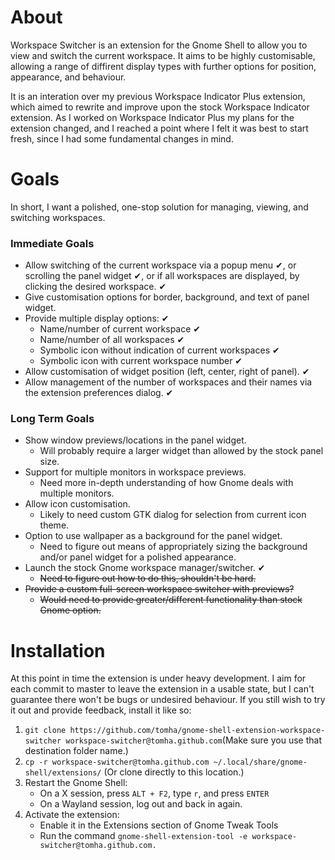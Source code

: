 # About
Workspace Switcher is an extension for the Gnome Shell to allow you to view and
switch the current workspace. It aims to be highly customisable, allowing a
range of diffirent display types with further options for position, appearance,
and behaviour.

It is an interation over my previous Workspace Indicator Plus extension, which
aimed to rewrite and improve upon the stock Workspace Indicator extension. As I
worked on Workspace Indicator Plus my plans for the extension changed, and I
reached a point where I felt it was best to start fresh, since I had some
fundamental changes in mind.

# Goals
In short, I want a polished, one-stop solution for managing, viewing, and
switching workspaces.

### Immediate Goals
- Allow switching of the current workspace via a popup menu ✔, or scrolling the
	panel widget ✔, or if all workspaces are displayed, by clicking the
	desired workspace. ✔
- Give customisation options for border, background, and text of panel widget.
- Provide multiple display options: ✔
	- Name/number of current workspace ✔
	- Name/number of all workspaces ✔
	- Symbolic icon without indication of current workspaces ✔
	- Symbolic icon with current workspace number ✔
- Allow customisation of widget position (left, center, right of panel). ✔
- Allow management of the number of workspaces and their names via the extension
	preferences dialog. ✔

### Long Term Goals
- Show window previews/locations in the panel widget.
	- Will probably require a larger widget than allowed by the stock panel size.
- Support for multiple monitors in workspace previews.
	- Need more in-depth understanding of how Gnome deals with multiple monitors.
- Allow icon customisation.
	- Likely to need custom GTK dialog for selection from current icon theme.
- Option to use wallpaper as a background for the panel widget.
	- Need to figure out means of appropriately sizing the background and/or
	panel widget for a polished appearance.
- Launch the stock Gnome workspace manager/switcher. ✔
	- ~~Need to figure out how to do this, shouldn't be hard.~~
- ~~Provide a custom full-screen workspace switcher with previews?~~
	- ~~Would need to provide greater/different functionality than stock Gnome option.~~

# Installation
At this point in time the extension is under heavy development. I aim for each
commit to master to leave the extension in a usable state, but I can't guarantee
there won't be bugs or undesired behaviour. If you still wish to try it out and
provide feedback, install it like so:

1. `git clone https://github.com/tomha/gnome-shell-extension-workspace-switcher workspace-switcher@tomha.github.com`(Make sure you use that destination folder name.)
2. `cp -r workspace-switcher@tomha.github.com ~/.local/share/gnome-shell/extensions/` (Or clone directly to this location.)
3. Restart the Gnome Shell:
	- On a X session, press `ALT + F2`, type `r`, and press `ENTER`
	- On a Wayland session, log out and back in again.
4. Activate the extension:
	- Enable it in the Extensions section of Gnome Tweak Tools
	- Run the command `gnome-shell-extension-tool -e workspace-switcher@tomha.github.com.`
